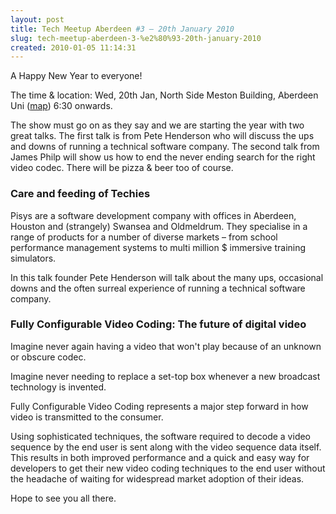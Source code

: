 ```yaml
---
layout: post
title: Tech Meetup Aberdeen #3 – 20th January 2010
slug: tech-meetup-aberdeen-3-%e2%80%93-20th-january-2010
created: 2010-01-05 11:14:31
---
```


A Happy New Year to everyone!

The time & location: Wed, 20th Jan, North Side Meston Building, Aberdeen Uni (<a href="http://maps.google.co.uk/maps?f=q&source=s_q&hl=en&geocode=&q=Meston+Building+Aberdeen+University&sll=57.294593,-2.400159&sspn=0.017437,0.034075&ie=UTF8&hq=Meston+Building+Aberdeen+University&hnear=&ll=57.166146,-2.105802&spn=0.004375,0.008519&z=17&iwloc=C">map</a>) 6:30 onwards.

The show must go on as they say and we are starting the year with two great talks. The first talk is from Pete Henderson who will discuss the ups and downs of running a technical software company. The second talk from James Philp will show us how to end the never ending search for the right video codec. There will be pizza & beer too of course.
<h3 style="font-size: 1.17em;">Care and feeding of Techies</h3>
Pisys are a software development company with offices in Aberdeen, Houston and (strangely) Swansea and Oldmeldrum.  They specialise in a range of products for a number of diverse markets – from school performance management systems to multi million $ immersive training simulators.

In this talk founder Pete Henderson will talk about the many ups, occasional downs and the often surreal experience of running a technical software company.
<h3 style="font-size: 1.17em;"><strong>Fully Configurable Video Coding: The future of digital video </strong></h3>
Imagine never again having a video that won't play because of an unknown or obscure codec.

Imagine never needing to replace a set-top box whenever a new broadcast technology is invented.

Fully Configurable Video Coding represents a major step forward in how video is transmitted to the consumer.

Using sophisticated techniques, the software required to decode a video sequence by the end user is sent along with the video sequence data itself. This results in both improved performance and a quick and easy way for developers to get their new video coding techniques to the end user without the headache of waiting for widespread market adoption of their ideas.

Hope to see you all there.